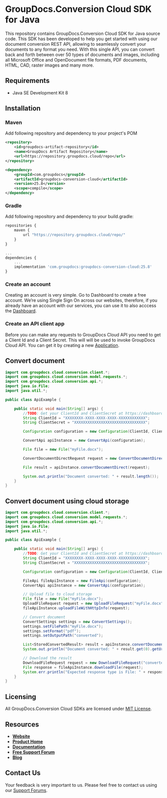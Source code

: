 # GroupDocs.Conversion Cloud SDK for Java

This repository contains GroupDocs.Conversion Cloud SDK for Java source code. This SDK has been developed to help you get started with using our document conversion REST API, allowing to seamlessly convert your documents to any format you need. With this single API, you can convert back and forth between over 50 types of documents and images, including all Microsoft Office and OpenDocument file formats, PDF documents, HTML, CAD, raster images and many more.

## Requirements

* Java SE Development Kit 8

## Installation

### Maven

Add following repository and dependency to your project's POM

```xml
<repository>
    <id>groupdocs-artifact-repository</id>
    <name>GroupDocs Artifact Repository</name>
    <url>https://repository.groupdocs.cloud/repo</url>
</repository>
```

```xml
<dependency>
    <groupId>com.groupdocs</groupId>
    <artifactId>groupdocs-conversion-cloud</artifactId>
    <version>25.8</version>
    <scope>compile</scope>
</dependency>
```

### Gradle

Add following repository and dependency to your build.gradle:

```javascript
repositories {
    maven {
        url "https://repository.groupdocs.cloud/repo/"
    }
}

...
dependencies {
    ...
    implementation 'com.groupdocs:groupdocs-conversion-cloud:25.8'
}
```

### Create an account
Creating an account is very simple. Go to Dashboard to create a free account.
We’re using Single Sign On across our websites, therefore, if you already have an account with our services, you can use it to also acccess the [Dashboard](https://dashboard.groupdocs.cloud).

### Create an API client app
Before you can make any requests to GroupDocs Cloud API you need to get a Client Id and a Client Secret. This will will be used to invoke GroupDocs Cloud API. You can get it by creating a new [Application](https://dashboard.groupdocs.cloud/applicationsV).

## Convert document

```java
import com.groupdocs.cloud.conversion.client.*;
import com.groupdocs.cloud.conversion.model.requests.*;
import com.groupdocs.cloud.conversion.api.*;
import java.io.File;
import java.util.*;

public class ApiExample {

    public static void main(String[] args) {
        //TODO: Get your ClientId and ClientSecret at https://dashboard.groupdocs.cloud (free registration is required).
        String ClientId = "XXXXXXXX-XXXX-XXXX-XXXX-XXXXXXXXXXXX";
        String ClientSecret = "XXXXXXXXXXXXXXXXXXXXXXXXXXXXXXXX";

        Configuration configuration = new Configuration(ClientId, ClientSecret);

        ConvertApi apiInstance = new ConvertApi(configuration);

        File file = new File("myFile.docx");

        ConvertDocumentDirectRequest request = new ConvertDocumentDirectRequest("pdf", file, 1, 0, null, null);

        File result = apiInstance.convertDocumentDirect(request);

        System.out.println("Document converted: " + result.length());
    }
}
```

## Convert document using cloud storage

```java
import com.groupdocs.cloud.conversion.client.*;
import com.groupdocs.cloud.conversion.model.requests.*;
import com.groupdocs.cloud.conversion.api.*;
import java.io.File;
import java.util.*;

public class ApiExample {

    public static void main(String[] args) {
        //TODO: Get your ClientId and ClientSecret at https://dashboard.groupdocs.cloud (free registration is required).
        String ClientId = "XXXXXXXX-XXXX-XXXX-XXXX-XXXXXXXXXXXX";
        String ClientSecret = "XXXXXXXXXXXXXXXXXXXXXXXXXXXXXXXX";

        Configuration configuration = new Configuration(ClientId, ClientSecret);

        FileApi fileApiInstance = new FileApi(configuration);
        ConvertApi apiInstance = new ConvertApi(configuration);

        // Upload file to cloud storage
        File file = new File("myFile.docx");
        UploadFileRequest request = new UploadFileRequest("myFile.docx", file, null);
		fileApiInstance.uploadFileWithHttpInfo(request);

        // Convert document
        ConvertSettings settings = new ConvertSettings();
        settings.setFilePath("myFile.docx");
        settings.setFormat("pdf");			
		settings.setOutputPath("converted");

		List<StoredConvertedResult> result = apiInstance.convertDocument(new ConvertDocumentRequest(settings));
		System.out.println("Document converted: " + result.get(0).getUrl());

        // Download the result
        DownloadFileRequest request = new DownloadFileRequest("converted/myFile.pdf", null, null);
        File response = fileApiInstance.downloadFile(request);
        System.err.println("Expected response type is File: " + response.length());
    }
}
```

## Licensing

All GroupDocs.Conversion Cloud SDKs are licensed under [MIT License](LICENSE).

## Resources

* [**Website**](https://www.groupdocs.cloud)
* [**Product Home**](https://products.groupdocs.cloud/conversion)
* [**Documentation**](https://docs.groupdocs.cloud/conversion/)
* [**Free Support Forum**](https://forum.groupdocs.cloud/c/conversion)
* [**Blog**](https://blog.groupdocs.cloud/category/conversion)

## Contact Us

Your feedback is very important to us. Please feel free to contact us using our [Support Forums](https://forum.groupdocs.cloud/c/conversion).
